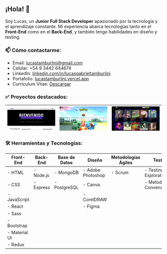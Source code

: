 ## ¡Hola! 👋

Soy Lucas, un **Junior Full Stack Developer** apasionado por la tecnología y el aprendizaje constante. Mi experiencia abarca tecnologías tanto en el **Front-End** como en el **Back-End**, y también tengo habilidades en diseño y testing.


### 📫 Cómo contactarme:

- Email: lucastamburlini@gmail.com
- Celular: +54 9 3442 644674
- LinkedIn: [linkedin.com/in/lucasgabrieltamburlini](https://www.linkedin.com/in/lucasgabrieltamburlini)
- Portafolio: [lucastamburlini.vercel.app](https://lucastamburlini.vercel.app)
- Curriculum Vitae: [Descargar](https://github.com/lucastamburlini/lucastamburlini/blob/main/Tamburlini%2C%20Lucas.pdf)



### ✅ Proyectos destacados:

| [<img src="./educaStream.jpg" alt="educaStream" width="250">](https://educastream.vercel.app/) | [<img src="./pokeapi.jpg" alt="pokeapi" width="250">](https://pokeapp-three-beta.vercel.app/) | [<img src="./rickandmorty.jpg" alt="rickandmorty" width="250">](https://rickandmorty-gold.vercel.app/) |
|---|---|---|



### 🛠️ Herramientas y Tecnologías:

| **Front-End**       | **Back-End**   | **Base de Datos** | **Diseño**        | **Metodologías Ágiles** | **Testing**            | **Herramientas Adicionales** |
| -------------------- | -------------- | ----------------- | ------------------ | ------------------------ | ----------------------- | ---------------------------- |
| - HTML               | - Node.js      | - MongoDB         | - Adobe Photoshop   | - Scrum                 | - Testing Exploratorio | - Jira                      |
| - CSS                | - Express      | - PostgreSQL      | - Canva             |                        | - Metodologías Convencionales | - Postman                |
| - JavaScript         |                |                   | - CorelDRAW         |                        |                         | - Trello                    |
| - React              |                |                   | - Figma             |                        |                         |                            |
| - Sass               |                |                   |                    |                        |                         |                            |
| - Bootstrap          |                |                   |                    |                        |                         |                            |
| - Material UI        |                |                   |                    |                        |                         |                            |
| - Redux              |                |                   |                    |                        |                         |                            |



